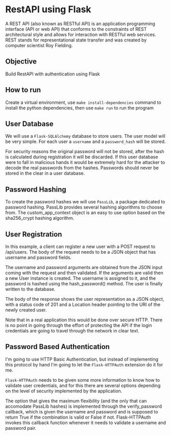 # RestAPI using Flask

A REST API (also known as RESTful API) is an application programming interface (API or web API) that conforms to the constraints of REST architectural style and allows for interaction with RESTful web services. REST stands for representational state transfer and was created by computer scientist Roy Fielding.

## Objective

Build RestAPI with authentication using Flask

## How to run

Create a virtual environment, use ```make install-dependencies``` command to install the python dependencies, then use ```make run``` to run the program


## User Database

We will use a `Flask-SQLAlchemy` database to store users.
The user model will be very simple. For each user a `username` and a `password_hash` will be stored.

For security reasons the original password will not be stored, after the hash is calculated during registration it will be discarded. If this user database were to fall in malicious hands it would be extremely hard for the attacker to decode the real passwords from the hashes. Passwords should never be stored in the clear in a user database.

## Password Hashing

To create the password hashes we will use `PassLib`, a package dedicated to password hashing.
PassLib provides several hashing algorithms to choose from. The custom_app_context object is an easy to use option based on the sha256_crypt hashing algorithm.

## User Registration

In this example, a client can register a new user with a POST request to /api/users. The body of the request needs to be a JSON object that has username and password fields.

The username and password arguments are obtained from the JSON input coming with the request and then validated.
If the arguments are valid then a new User instance is created. The username is assigned to it, and the password is hashed using the hash_password() method. The user is finally written to the database.

The body of the response shows the user representation as a JSON object, with a status code of 201 and a Location header pointing to the URI of the newly created user.

Note that in a real application this would be done over secure HTTP. There is no point in going through the effort of protecting the API if the login credentials are going to travel through the network in clear text.

## Password Based Authentication

I'm going to use HTTP Basic Authentication, but instead of implementing this protocol by hand I'm going to let the `Flask-HTTPAuth` extension do it for me.

`Flask-HTTPAuth` needs to be given some more information to know how to validate user credentials, and for this there are several options depending on the level of security implemented by the application.

The option that gives the maximum flexibility (and the only that can accomodate PassLib hashes) is implemented through the verify_password callback, which is given the username and password and is supposed to return True if the combination is valid or False if not. Flask-HTTPAuth invokes this callback function whenever it needs to validate a username and password pair.
